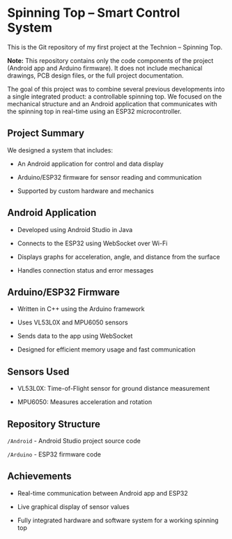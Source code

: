 # Spinning Top – Smart Control System
This is the Git repository of my first project at the Technion – Spinning Top.

**Note:** This repository contains only the code components of the project (Android app and Arduino firmware). It does not include mechanical drawings, PCB design files, or the full project documentation.

The goal of this project was to combine several previous developments into a single integrated product: a controllable spinning top. We focused on the mechanical structure and an Android application that communicates with the spinning top in real-time using an ESP32 microcontroller.

## Project Summary
We designed a system that includes:

- An Android application for control and data display

- Arduino/ESP32 firmware for sensor reading and communication

- Supported by custom hardware and mechanics

## Android Application
- Developed using Android Studio in Java

- Connects to the ESP32 using WebSocket over Wi-Fi

- Displays graphs for acceleration, angle, and distance from the surface

- Handles connection status and error messages

## Arduino/ESP32 Firmware
- Written in C++ using the Arduino framework

- Uses VL53L0X and MPU6050 sensors

- Sends data to the app using WebSocket

- Designed for efficient memory usage and fast communication

## Sensors Used
- VL53L0X: Time-of-Flight sensor for ground distance measurement

- MPU6050: Measures acceleration and rotation

## Repository Structure
`/Android` - Android Studio project source code

`/Arduino` - ESP32 firmware code

## Achievements
- Real-time communication between Android app and ESP32

- Live graphical display of sensor values

- Fully integrated hardware and software system for a working spinning top

